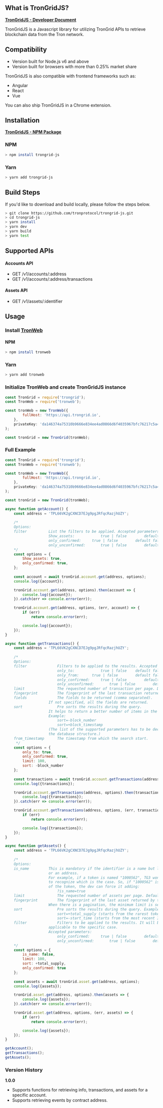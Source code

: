 ## What is TronGridJS?

__[TronGridJS - Developer Document](https://developers.tron.network/docs/trongrid-js-intro)__

TronGridJS is a Javascript library for utilizing TronGrid APIs to retrieve blockchain data from the Tron network.

## Compatibility
- Version built for Node.js v6 and above
- Version built for browsers with more than 0.25% market share

TronGridJS is also compatible with frontend frameworks such as:
- Angular 
- React
- Vue

You can also ship TronGridJS in a Chrome extension.

## Installation

__[TronGridJS - NPM Package](https://www.npmjs.com/package/trongrid-js)__

### NPM
```bash
> npm install trongrid-js
```

### Yarn
```bash
> yarn add trongrid-js
```

## Build Steps

If you'd like to download and build locally, please follow the steps below.
```bash
> git clone https://github.com/tronprotocol/trongrid-js.git
> cd trongrid-js
> yarn install
> yarn dev
> yarn build
> yarn test
```

## Supported APIs

#### Accounts API

* GET /v1/accounts/:address
* GET /v1/accounts/:address/transactions

#### Assets API

* GET /v1/assets/:identifier

## Usage

### Install [TronWeb](https://github.com/tronprotocol/tron-web)

#### NPM
```bash
> npm install tronweb
```

### Yarn
```bash
> yarn add tronweb
```

### Initialize TronWeb and create TronGridJS instance

```js
const TronGrid = require('trongrid');
const TronWeb = require('tronweb');

const tronWeb = new TronWeb({
        fullHost: 'https://api.trongrid.io',
    },
    privateKey: 'da146374a75310b9666e834ee4ad0866d6f4035967bfc76217c5a495fff9f0d0'
);

const tronGrid = new TronGrid(tronWeb);
```

### Full Example

```js
const TronGrid = require('trongrid');
const TronWeb = require('tronweb');

const tronWeb = new TronWeb({
        fullHost: 'https://api.trongrid.io',
    },
    privateKey: 'da146374a75310b9666e834ee4ad0866d6f4035967bfc76217c5a495fff9f0d0'
);

const tronGrid = new TronGrid(tronWeb);

async function getAccount() {
    const address = 'TPL66VK2gCXNCD7EJg9pgJRfqcRazjhUZY';
    
    /*
    Options:
    filter			List the filters to be applied. Accepted parameters:
        			Show_assets:			true | false		default false
        			only_confirmed:		true | false		default false
        			only_unconfirmed:		true | false		default false
    */
    const options = {
        Show_assets: true,
        only_confirmed: true,
    };
    
    const account = await tronGrid.account.get(address, options);
    console.log({account});

    tronGrid.account.get(address, options).then(account => {
        console.log({account});
    }).catch(err => console.error(err));

    tronGrid.account.get(address, options, (err, account) => {
        if (err)
            return console.error(err);

        console.log({account});
    });
}

async function getTransactions() {
    const address = 'TPL66VK2gCXNCD7EJg9pgJRfqcRazjhUZY';
    
    /*
    Options:
    filter				Filters to be applied to the results. Accepted parameters:
    					only_to: 			true | false   	default false
    					only_from: 		true | false		default false	
    					only_confirmed:		true | false		default false
    					only_unconfirmed:		true | false		default false
    limit				The requested number of transaction per page. Default 20. Max 200.
    fingerprint			The fingerprint of the last transaction returned by the previous page
    fields				The fields to be returned (comma separated). 
    				If not specified, all the fields are returned.
    sort				Pre sorts the results during the query.  
    				It helps to return a better number of items in the first page.
    				Example:
    					sort=-block_number
    					sort=+block_timestamp
    				(The list of the supported parameters has to be decided in accord with 
    				the database structure.)
    from_timestamp		The timestamp from which the search start.
     */
    const options = {
        only_to: true,
        only_confirmed: true,
        limit: 100,
        sort: -block_number
    };
    
    const transactions = await tronGrid.account.getTransactions(address, options);
    console.log({transactions});

    tronGrid.account.getTransactions(address, options).then(transactions => {
        console.log({transactions});
    }).catch(err => console.error(err));

    tronGrid.account.getTransactions(address, options, (err, transactions) => {
        if (err)
            return console.error(err);

        console.log({transactions});
    });
}

async function getAssets() {
    const address = 'TPL66VK2gCXNCD7EJg9pgJRfqcRazjhUZY';
    
    /*
    Options:
    is_name			This is mandatory if the identifier is a name but looks like an id
    				or an address.
    				For example, if a token is named "1000562", TG3 won't be able 
    				to recognize which is the case. So, if "1000562" is the name 
    				of the token, the dev can force it adding:
    					?is_name=true
    limit				The requested number of assets per page. Default 20. Max 200.
    fingerprint			The fingerprint of the last asset returned by the previous page.
    				When there is a pagination, the minimum limit is set to 20.
    sort				Pre sorts the results during the query. Example:
    					sort=+total_supply (starts from the rarest token)
    					sort=-start_time (starts from the most recent ICO)
    filter				Filters to be applied to the results. It will be ignored if it is not
    				applicable to the specific case.
    				Accepted parameters:
    					only_confirmed:		true | false		default false
    					only_unconfirmed:		true | false		default false
    */
    const options = {
        is_name: false,
        limit: 100,
        sort: +total_supply,
        only_confirmed: true
    };
    
    const assets = await tronGrid.asset.get(address, options);
    console.log({assets});

    tronGrid.asset.get(address, options).then(assets => {
        console.log({assets});
    }).catch(err => console.error(err));

    tronGrid.asset.get(address, options, (err, assets) => {
        if (err)
            return console.error(err);

        console.log({assets});
    });
}

getAccount();
getTransactions();
getAssets();
```

### Version History

__1.0.0__
* Supports functions for retrieving info, transactions, and assets for a specific account.
* Supports retrieving events by contract address. 
